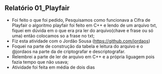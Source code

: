 ## Relatório 01_Playfair
- Foi feito o  que foi pedido, Pesquisamos como funcionava a Cifra de Playfair
 o algoritmo playfair foi feito em C++ e lendo de um arquivo txt, fiquei em 
 dúvida em o que era pra ler do arquivo(chave e frase ou só uma) então colocamos so a 
 frase no txt;
- Fiz esta atividade com o Jordão Sousa (https://github.com/jordaos)
- Foquei na parte de construção da tabela e leitura do arquivo e o @jordaos na parte da de criptografar e descriptografar.
- Relembrei a parte de ler de arquivo em C++ e a própria liguagem pois fazia tempo que não usava;
- Atividade foi feita em média de dois dias

